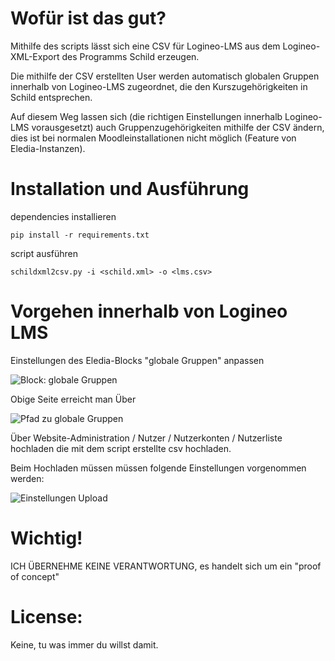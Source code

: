 # Wofür ist das gut?

Mithilfe des scripts lässt sich eine CSV für Logineo-LMS aus dem Logineo-XML-Export des Programms Schild erzeugen.

Die mithilfe der CSV erstellten User werden automatisch globalen Gruppen innerhalb von Logineo-LMS zugeordnet, die den Kurszugehörigkeiten in Schild entsprechen.

Auf diesem Weg lassen sich (die richtigen Einstellungen innerhalb Logineo-LMS vorausgesetzt) auch Gruppenzugehörigkeiten mithilfe der CSV ändern, dies ist bei normalen Moodleinstallationen nicht möglich (Feature von Eledia-Instanzen).

# Installation und Ausführung

dependencies installieren

```
pip install -r requirements.txt
```

script ausführen

```
schildxml2csv.py -i <schild.xml> -o <lms.csv>
```

# Vorgehen innerhalb von Logineo LMS

Einstellungen des Eledia-Blocks "globale Gruppen" anpassen

![Block: globale Gruppen](https://github.com/liebero3/schildxmllms/tree/master/images/globale-gruppen.png)

Obige Seite erreicht man Über

![Pfad zu globale Gruppen](https://github.com/liebero3/schildxmllms/tree/master/images/path_gl-gruppen.png)

Über Website-Administration / Nutzer / Nutzerkonten / Nutzerliste hochladen die mit dem script erstellte csv hochladen.

Beim Hochladen müssen müssen folgende Einstellungen vorgenommen werden:

![Einstellungen Upload](https://github.com/liebero3/schildxmllms/tree/master/images/upload_einstellungen.png)

# Wichtig!

ICH ÜBERNEHME KEINE VERANTWORTUNG, es handelt sich um ein "proof of concept"

# License:

Keine, tu was immer du willst damit.
